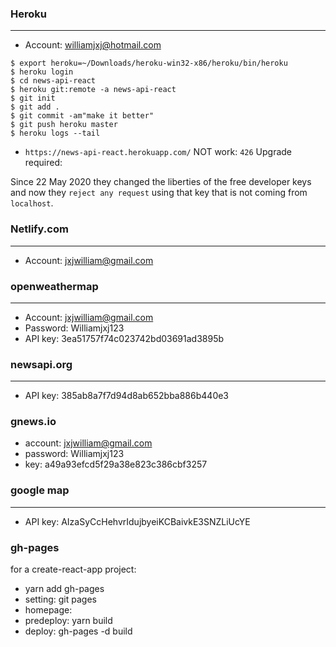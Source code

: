 ### Heroku

---

- Account: williamjxj@hotmail.com

```text
$ export heroku=~/Downloads/heroku-win32-x86/heroku/bin/heroku
$ heroku login
$ cd news-api-react
$ heroku git:remote -a news-api-react
$ git init
$ git add .
$ git commit -am"make it better"
$ git push heroku master
$ heroku logs --tail
```

- `https://news-api-react.herokuapp.com/` NOT work: `426` Upgrade required:

Since 22 May 2020 they changed the liberties of the free developer keys and now they `reject any request` using that key that is not coming from `localhost`.

### Netlify.com

---

- Account: jxjwilliam@gmail.com


### openweathermap

---

- Account: jxjwilliam@gmail.com
- Password: Williamjxj123
- API key: 3ea51757f74c023742bd03691ad3895b


### newsapi.org

---

- API key: 385ab8a7f7d94d8ab652bba886b440e3

### gnews.io

- account: jxjwilliam@gmail.com
- password: Williamjxj123
- key: a49a93efcd5f29a38e823c386cbf3257

### google map

---

- API key: AIzaSyCcHehvrIdujbyeiKCBaivkE3SNZLiUcYE


### gh-pages

for a create-react-app project:

- yarn add gh-pages
- setting: git pages
- homepage:
- predeploy: yarn build
- deploy: gh-pages -d build
